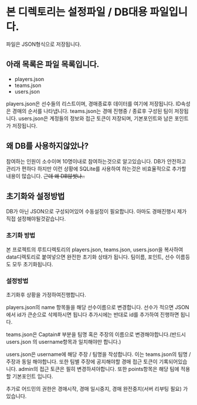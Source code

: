 # 본 디렉토리는 설정파일 / DB대용 파일입니다.
파일은 JSON형식으로 저장됩니다. 

## 아래 목록은 파일 목록입니다.

 - players.json
 - teams.json
 - users.json

 players.json은 선수들의 리스트이며, 경매종료후 데이터를 여기에 저장됩니다. ID속성은 경매의 순서를 나타냅니다. teams.json는 경매 진행중 / 종료후 구성된 팀이 저장됩니다. users.json은 계정들의 정보와 접근 토큰이 저장되며, 기본포인트와 남은 포인트가 저장됩니다.

 ## 왜 DB를 사용하지않았나?
 참여하는 인원이 소수이며 10명이내로 참여하는것으로 알고있습니다. DB가 안전하고 관리가 편하다 하지만 이런 상황에 SQLite를 사용하여 하는것은 비효율적으로 추가할 내용이 많습니다. ~~근데 왜 DB않썻냐..~~

 ##  초기화와 설정방법
 DB가 아닌 JSON으로 구성되어있어 수동설정이 필요합니다. 아마도 경매진행시 제가 직접 설정해야될것같습니다.

 ### 초기화 방법
본 프로젝트의 루트디렉토리의 players.json, teams.json, users.json을 복사하여 data디렉토리로 붙여넣으면 완전한 초기화 상태가 됩니다. 팀이름, 포인트, 선수 이름등도 모두 초기화됩니다.

 ### 설정방법
 초기화후 상황을 가정하여진행합니다.


players.json의 name 항목들을 해당 선수이름으로 변경합니다. 선수가 적으면 JSON에서 id가 큰순으로 삭제하시면 됩니다 추가시에는 반대로 id를 추가하여 진행하면 됩니다.

teams.json은 Captain# 부분을 팀명 혹은 주장의 이름으로 변경해야합니다.(반드시  users.json 의 username항목과 일치해야만 합니다.)

users.json은 username에 해당 주장 / 팀명을 작성합니다. 이는 teams.json의 팀명 / 주장과 동일 해야합니다. 또한 팀별 주장에 공지해야할 경매 접근 토큰이 기록되어있습니다. admin의 접근 토큰은 필히 변경하셔야합니다. 또한 points항목은 해당 팀에 적용할 기본포인트 입니다.

추가로 어드민의 권한은 경매시작, 경매 일시중지, 경매 완전중지(서버 리부팅 필요) 가 있습니다.
